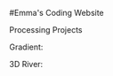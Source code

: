 #Emma's Coding Website

Processing Projects

Gradient:
<script src="processing.min.js"></script>
<canvas data-processing-sources="gradient2.pde"></canvas>

3D River:
<script src="processing.min.js"></script>
<canvas data-processing-sources="riverRandom2.pde"></canvas>
